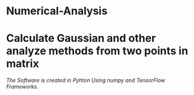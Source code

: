 # Numerical-Analysis
# Calculate Gaussian and other analyze methods from two points in matrix 



*The Software is created in Pyhton Using numpy and TensorFlow Frameworks.*

